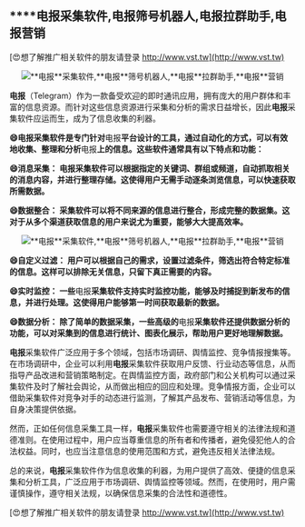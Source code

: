 ## ****电报**采集软件,**电报**筛号机器人,**电报**拉群助手,**电报**营销**

[😍想了解推广相关软件的朋友请登录 http://www.vst.tw](http://www.vst.tw)

 <center><img src="https://vst.tw/MP4/tuiguang/png/2.png" alt="**电报**采集软件,**电报**筛号机器人,**电报**拉群助手,**电报**营销"></center>

**电报**（Telegram）作为一款备受欢迎的即时通讯应用，拥有庞大的用户群体和丰富的信息资源。而针对这些信息资源进行采集和分析的需求日益增长，因此**电报**采集软件应运而生，成为了信息收集的利器。

**😄**电报**采集软件是专门针对**电报**平台设计的工具，通过自动化的方式，可以有效地收集、整理和分析**电报**上的信息。这些软件通常具有以下特点和功能：**

**😄消息采集： **电报**采集软件可以根据指定的关键词、群组或频道，自动抓取相关的消息内容，并进行整理存储。这使得用户无需手动逐条浏览信息，可以快速获取所需数据。**

**😄数据整合： 采集软件可以将不同来源的信息进行整合，形成完整的数据集。这对于从多个渠道获取信息的用户来说尤为重要，能够大大提高效率。**

 <center><img src="https://vst.tw/MP4/tuiguang/png/2.png" alt="**电报**采集软件,**电报**筛号机器人,**电报**拉群助手,**电报**营销"></center>

**😄自定义过滤： 用户可以根据自己的需求，设置过滤条件，筛选出符合特定标准的信息。这样可以排除无关信息，只留下真正需要的内容。**

**😄实时监控： 一些**电报**采集软件支持实时监控功能，能够及时捕捉到新发布的信息，并进行处理。这使得用户能够第一时间获取最新的数据。**

**😄数据分析： 除了简单的数据采集，一些高级的**电报**采集软件还提供数据分析的功能，可以对采集到的信息进行统计、图表化展示，帮助用户更好地理解数据。**

**电报**采集软件广泛应用于多个领域，包括市场调研、舆情监控、竞争情报搜集等。在市场调研中，企业可以利用**电报**采集软件获取用户反馈、行业动态等信息，从而指导产品改进和营销策略制定。在舆情监控方面，政府部门和公关机构可以通过采集软件及时了解社会舆论，从而做出相应的回应和处理。竞争情报方面，企业可以借助采集软件对竞争对手的动态进行监测，了解其产品发布、营销活动等信息，为自身决策提供依据。

然而，正如任何信息采集工具一样，**电报**采集软件也需要遵守相关的法律法规和道德准则。在使用过程中，用户应当尊重信息的所有者和传播者，避免侵犯他人的合法权益。同时，也应当注意信息的使用范围和方式，避免违反相关法律法规。

总的来说，**电报**采集软件作为信息收集的利器，为用户提供了高效、便捷的信息采集和分析工具，广泛应用于市场调研、舆情监控等领域。然而，在使用时，用户需谨慎操作，遵守相关法规，以确保信息采集的合法性和道德性。

[😍想了解推广相关软件的朋友请登录 http://www.vst.tw](http://www.vst.tw)




